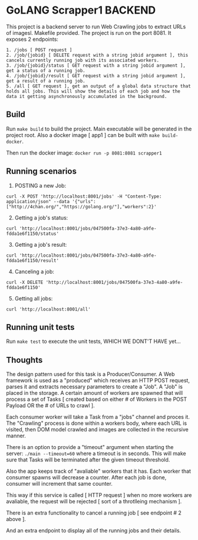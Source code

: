 # GoLANG Scrapper1 BACKEND

This project is a backend server to run Web Crawling jobs to extract URLs of imagesl. Makefile provided. The project is run on the port 8081.
It exposes 2 endpoints:

    1. /jobs [ POST request ]
    2. /job/{jobid} [ DELETE request with a string jobid argument ], this cancels currently running job with its associated workers.
    3. /job/{jobid}/status [ GET request with a string jobid argument ], get a status of a running job.
    4. /job/{jobid}/result [ GET request with a string jobid argument ], get a result of a running job.
    5. /all [ GET request ], get an output of a global data structure that holds all jobs. This will show the details of each job and how the data it getting asynchronously accumulated in the background.

## Build

Run `make build` to build the project. Main executable will be generated in the project root. 
Also a docker image [ app1 ] can be built with `make build-docker`.

Then run the docker image: `docker run -p 8081:8081 scrapper1`

## Running scenarios

1. POSTING a new Job:

`curl -X POST 'http://localhost:8001/jobs' -H "Content-Type: application/json" --data '{"urls":["http://4chan.org/","https://golang.org/"],"workers":2}'`


2. Getting a job's status:

`curl 'http://localhost:8001/jobs/047500fa-37e3-4a80-a9fe-fdda1e6f1150/status'`


3. Getting a job's result:

`curl 'http://localhost:8001/jobs/047500fa-37e3-4a80-a9fe-fdda1e6f1150/result'`


4. Canceling a job:

`curl -X DELETE 'http://localhost:8001/jobs/047500fa-37e3-4a80-a9fe-fdda1e6f1150'`


5. Getting all jobs:

`curl 'http://localhost:8001/all'`


## Running unit tests

Run `make test` to execute the unit tests, WHICH WE DONT'T HAVE yet...

## Thoughts

The design pattern used for this task is a Producer/Consumer. 
A Web framework is used as a "produced" which receives an HTTP POST request, parses it and extracts necessary parameters to create a "Job".
A "Job" is placed in the storage. A certain amount of workers are spawned that will process a set of Tasks [ created based on either # of Workers in the POST Payload OR the # of URLs to crawl ].

Each consumer worker will take a Task from a "jobs" channel and proces it. The "Crawling" process is done within a workers body, where each URL is visited, then DOM model crawled and images are collected in the recursive manner.

There is an option to provide a "timeout" argument when starting the server: `./main --timeout=60` where a timeout is in seconds. This will make sure that Tasks will be terminated after the given timeout threshold.

Also the app keeps track of "avaliable" workers that it has. Each worker that consumer spawns will decrease a counter. After each job is done, consumer will increment that same counter.

This way if this service is called [ HTTP request ] when no more workers are avaliable, the request will be rejected [ sort of a throtlleing mechanism ].

There is an extra functionality to cancel a running job [ see endpoint # 2 above ].

And an extra endpoint to display all of the running jobs and their details.
